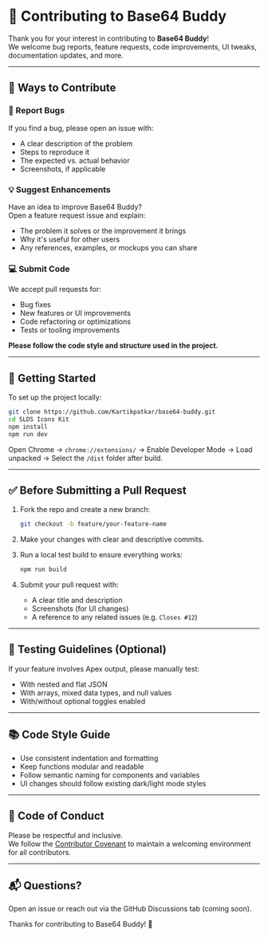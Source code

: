 # 🤝 Contributing to Base64 Buddy

Thank you for your interest in contributing to **Base64 Buddy**!  
We welcome bug reports, feature requests, code improvements, UI tweaks, documentation updates, and more.

---

## 🧩 Ways to Contribute

### 🐞 Report Bugs

If you find a bug, please open an issue with:

- A clear description of the problem
- Steps to reproduce it
- The expected vs. actual behavior
- Screenshots, if applicable

### 💡 Suggest Enhancements

Have an idea to improve Base64 Buddy?  
Open a feature request issue and explain:

- The problem it solves or the improvement it brings
- Why it's useful for other users
- Any references, examples, or mockups you can share

### 💻 Submit Code

We accept pull requests for:

- Bug fixes
- New features or UI improvements
- Code refactoring or optimizations
- Tests or tooling improvements

**Please follow the code style and structure used in the project.**

---

## 🚀 Getting Started

To set up the project locally:

```bash
git clone https://github.com/Kartikpatkar/base64-buddy.git
cd SLDS Icons Kit
npm install
npm run dev
```

Open Chrome → `chrome://extensions/` → Enable Developer Mode → Load unpacked → Select the `/dist` folder after build.

---

## ✅ Before Submitting a Pull Request

1. Fork the repo and create a new branch:
   ```bash
   git checkout -b feature/your-feature-name
   ```

2. Make your changes with clear and descriptive commits.

3. Run a local test build to ensure everything works:
   ```bash
   npm run build
   ```

4. Submit your pull request with:
   - A clear title and description
   - Screenshots (for UI changes)
   - A reference to any related issues (e.g. `Closes #12`)

---

## 🧪 Testing Guidelines (Optional)

If your feature involves Apex output, please manually test:
- With nested and flat JSON
- With arrays, mixed data types, and null values
- With/without optional toggles enabled

---

## 📚 Code Style Guide

- Use consistent indentation and formatting
- Keep functions modular and readable
- Follow semantic naming for components and variables
- UI changes should follow existing dark/light mode styles

---

## 🙌 Code of Conduct

Please be respectful and inclusive.  
We follow the [Contributor Covenant](https://www.contributor-covenant.org/version/2/1/code_of_conduct/) to maintain a welcoming environment for all contributors.

---

## 📬 Questions?

Open an issue or reach out via the GitHub Discussions tab (coming soon).

Thanks for contributing to Base64 Buddy! 🌟